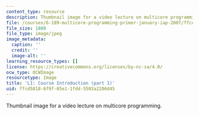 ```yaml
---
content_type: resource
description: Thumbnail image for a video lecture on multicore programming.
file: /courses/6-189-multicore-programming-primer-january-iap-2007/ffcd58186f9f05e11fdd5503a2206d45_l1.jpg
file_size: 1800
file_type: image/jpeg
image_metadata:
  caption: ''
  credit: ''
  image-alt: ''
learning_resource_types: []
license: https://creativecommons.org/licenses/by-nc-sa/4.0/
ocw_type: OCWImage
resourcetype: Image
title: 'L1: Course Introduction (part 1)'
uid: ffcd5818-6f9f-05e1-1fdd-5503a2206d45
---
```

Thumbnail image for a video lecture on multicore programming.
